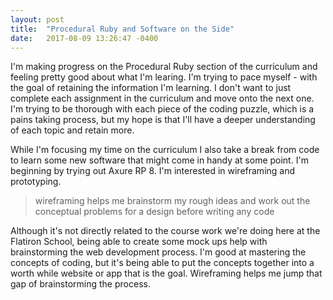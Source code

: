 ```yaml
---
layout: post
title:  "Procedural Ruby and Software on the Side"
date:   2017-08-09 13:26:47 -0400
---
```



I'm making progress on the Procedural Ruby section of the curriculum and feeling pretty good about what I'm learing. I'm trying to pace myself - with the goal of retaining the information I'm learning. I don't want to just complete each assignment in the curriculum and move onto the next one. I'm trying to be thorough with each piece of the coding puzzle, which is a pains taking process, but my hope is that I'll have a deeper understanding of each topic and retain more.

While I'm focusing my time on the curriculum I also take a break from code to learn some new software that might come in handy at some point. I'm beginning by trying out Axure RP 8. I'm interested in wireframing and prototyping.

> wireframing helps me brainstorm my rough ideas and work out the conceptual problems for a design before writing any code

Although it's not directly related to the course work we're doing here at the Flatiron School, being able to create some mock ups help with brainstorming the web development process. I'm good at mastering the concepts of coding, but it's being able to put the concepts together into a worth while website or app that is the goal. Wireframing helps me jump that gap of brainstorming the process.
